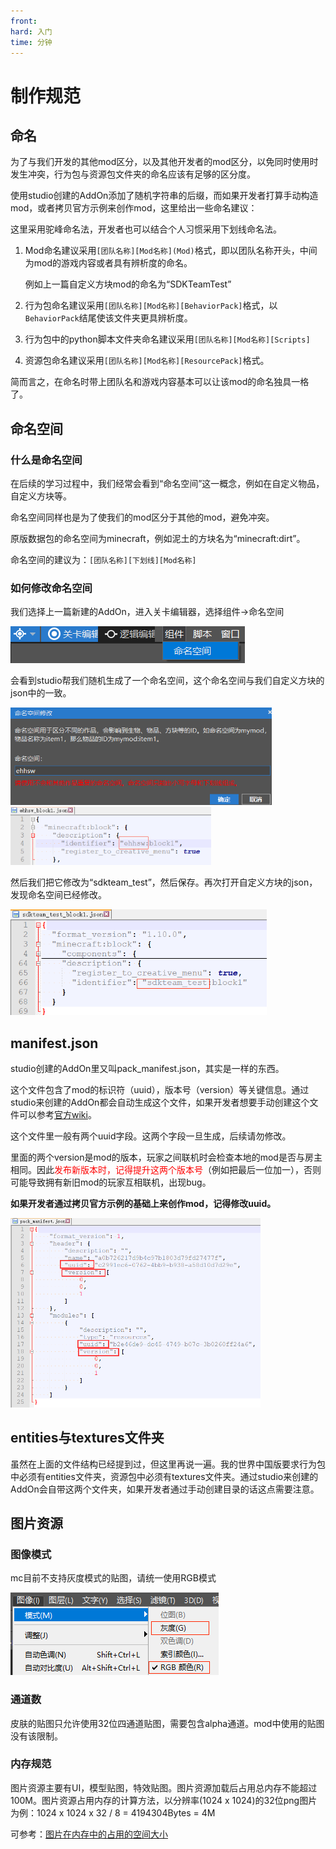 ```yaml
---
front: 
hard: 入门
time: 分钟
---
```


# 制作规范

## 命名

为了与我们开发的其他mod区分，以及其他开发者的mod区分，以免同时使用时发生冲突，行为包与资源包文件夹的命名应该有足够的区分度。

使用studio创建的AddOn添加了随机字符串的后缀，而如果开发者打算手动构造mod，或者拷贝官方示例来创作mod，这里给出一些命名建议：

这里采用驼峰命名法，开发者也可以结合个人习惯采用下划线命名法。

1. Mod命名建议采用`[团队名称][Mod名称](Mod)`格式，即以团队名称开头，中间为mod的游戏内容或者具有辨析度的命名。

   例如上一篇自定义方块mod的命名为“SDKTeamTest”

2. 行为包命名建议采用`[团队名称][Mod名称][BehaviorPack]`格式，以`BehaviorPack`结尾使该文件夹更具辨析度。

3. 行为包中的python脚本文件夹命名建议采用`[团队名称][Mod名称][Scripts]`

4. 资源包命名建议采用`[团队名称][Mod名称][ResourcePack]`格式。

简而言之，在命名时带上团队名和游戏内容基本可以让该mod的命名独具一格了。

## 命名空间

### 什么是命名空间

在后续的学习过程中，我们经常会看到“命名空间”这一概念，例如在自定义物品，自定义方块等。

命名空间同样也是为了使我们的mod区分于其他的mod，避免冲突。

原版数据包的命名空间为minecraft，例如泥土的方块名为“minecraft:dirt”。

命名空间的建议为：`[团队名称][下划线][Mod名称]`

### 如何修改命名空间

我们选择上一篇新建的AddOn，进入关卡编辑器，选择组件→命名空间

![image-20200426095310453](./picture/brief_intro/31.png)

会看到studio帮我们随机生成了一个命名空间，这个命名空间与我们自定义方块的json中的一致。

<img src="./picture/brief_intro/32.png" alt="image-20200426095812122" style="zoom:67%;" />

<img src="./picture/brief_intro/30.png" alt="image-20200426094538540" style="zoom:67%;" />

然后我们把它修改为“sdkteam_test”，然后保存。再次打开自定义方块的json，发现命名空间已经修改。

<img src="./picture/brief_intro/33.png" alt="image-20200426100057925" style="zoom:67%;" />

## manifest.json

studio创建的AddOn里又叫pack_manifest.json，其实是一样的东西。

这个文件包含了mod的标识符（uuid），版本号（version）等关键信息。通过studio来创建的AddOn都会自动生成这个文件，如果开发者想要手动创建这个文件可以参考[官方wiki](https://minecraft-zh.gamepedia.com/教程/制作资源附加包#.E5.88.9B.E5.BB.BA.E4.B8.80.E4.B8.AA.E8.B5.84.E6.BA.90.E9.99.84.E5.8A.A0.E5.8C.85)。

这个文件里一般有两个uuid字段。这两个字段一旦生成，后续请勿修改。

里面的两个version是mod的版本，玩家之间联机时会检查本地的mod是否与房主相同。因此<font color="red">发布新版本时，记得提升这两个版本号</font>（例如把最后一位加一），否则可能导致拥有新旧mod的玩家互相联机，出现bug。

**如果开发者通过拷贝官方示例的基础上来创作mod，记得修改uuid。**

<img src="./picture/brief_intro/29.png" alt="image-20200425224437867" style="zoom:50%;" />

## entities与textures文件夹

虽然在上面的文件结构已经提到过，但这里再说一遍。我的世界中国版要求行为包中必须有entities文件夹，资源包中必须有textures文件夹。通过studio来创建的AddOn会自带这两个文件夹，如果开发者通过手动创建目录的话这点需要注意。

## 图片资源

### 图像模式

mc目前不支持灰度模式的贴图，请统一使用RGB模式

![image-20200803172023312](./picture/brief_intro/36.png)

### 通道数

皮肤的贴图只允许使用32位四通道贴图，需要包含alpha通道。mod中使用的贴图没有该限制。

### 内存规范

图片资源主要有UI，模型贴图，特效贴图。图片资源加载后占用总内存不能超过100M。图片资源占用内存的计算方法，以分辨率(1024 x 1024)的32位png图片为例：1024 x 1024 x 32 / 8 = 4194304Bytes = 4M

可参考：[图片在内存中的占用的空间大小](https://blog.csdn.net/w1144054497/article/details/50903285)